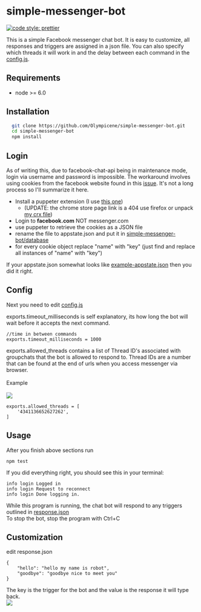 
# simple-messenger-bot
[![code style: prettier](https://img.shields.io/badge/code_style-prettier-ff69b4.svg?style=flat-square)](https://github.com/prettier/prettier)


This is a simple Facebook messenger chat bot. 
It is easy to customize, all responses and triggers are assigned in a json file.
You can also specify which threads it will work in and the delay between each command in the [config.js](database/config.js).


## Requirements

- node >= 6.0

## Installation 

```bash 
  git clone https://github.com/Olympicene/simple-messenger-bot.git
  cd simple-messenger-bot
  npm install
```
    
## Login

As of writing this, due to facebook-chat-api being in maintenance mode, 
login via username and password is impossible. The workaround involves using cookies from the facebook website found
in this [issue](https://github.com/Schmavery/facebook-chat-api/issues/870#issuecomment-820762472).
It's not a long process so I'll summarize it here.

- Install a puppeter extension (I use [this one](https://github.com/ktty1220/export-cookie-for-puppeteer)) 
  -  (UPDATE: the chrome store page link is a 404 use firefox or unpack [my crx file](https://www.mediafire.com/file/hguaj9npk9ymyul/0.2.0_0.crx/file))
- Login to __facebook.com__ NOT messenger.com
- use puppeter to retrieve the cookies as a JSON file
- rename the file to appstate.json and put it in [simple-messenger-bot/database](database)
- for every cookie object replace "name" with "key" (just find and replace all instances of "name" with "key")

If your appstate.json somewhat looks like [example-appstate.json](database/example-appstate.json) then you did it right.

## Config
Next you need to edit [config.js](database/config.js)

exports.timeout_milliseconds is self explanatory, its  how long the bot will wait before it accepts the next command.

```
//time in between commands
exports.timeout_milliseconds = 1000
```

exports.allowed_threads contains a list of Thread ID's associated with groupchats that the bot is allowed to respond to.
Thread IDs are a number that can be found at the end of urls when you access messenger via browser. 
<br>
<br>
Example
<br>
<br>
<img src="https://i.imgur.com/wSBxeCD.png">
```
exports.allowed_threads = [
    '4341136652627262', 
]
```


## Usage

After you finish above sections run
```
npm test
```

If you did everything right, you should see this in your terminal:
```
info login Logged in
info login Request to reconnect
info login Done logging in.
```
While this program is running, the chat bot will respond to any triggers outlined in [response.json](database/response.json)
<br>
To stop the bot, stop the program with Ctrl+C

## Customization

edit response.json

```
{
    "hello": "hello my name is robot",
    "goodbye": "goodbye nice to meet you"
}
```
The key is the trigger for the bot and the value is the response it will type back.<br>
<img src="https://i.imgur.com/bfRyxQE.png">
  
